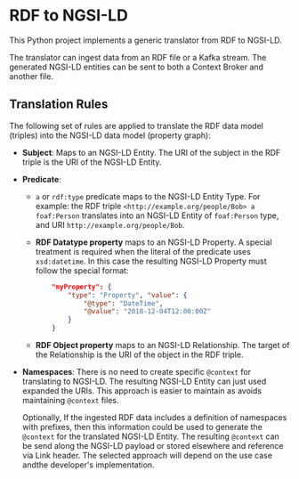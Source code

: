 # RDF to NGSI-LD

This Python project implements a generic translator from RDF to NGSI-LD.

The translator can ingest data from an RDF file or a Kafka stream. The generated
NGSI-LD entities can be sent to both a Context Broker and another file.

## Translation Rules

The following set of rules are applied to translate the RDF data model (triples)
into the NGSI-LD data model (property graph):

- **Subject**: Maps to an NGSI-LD Entity. The URI of the subject in
  the RDF triple is the URI of the NGSI-LD Entity.

- **Predicate**:
  - `a` or `rdf:type` predicate maps to the NGSI-LD Entity Type. For example:
  the RDF triple `<http://example.org/people/Bob> a foaf:Person` translates
  into an NGSI-LD Entity of `foaf:Person` type, and URI
  `http://example.org/people/Bob`.

  - **RDF Datatype property** maps to an NGSI-LD Property. A special treatment
  is required when the literal of the predicate uses `xsd:datetime`.
  In this case the resulting NGSI-LD Property must follow the special format:

    ```json
        "myProperty": {
            "type": "Property", "value": {
                "@type": "DateTime",
                "@value": "2018-12-04T12:00:00Z"
            }
        }
    ```

  - **RDF Object property** maps to an NGSI-LD Relationship. The target of the
  Relationship is the URI of the object in the RDF triple.

- **Namespaces**: There is no need to create specific `@context` for translating
  to NGSI-LD. The resulting NGSI-LD Entity can just used expanded the URIs.
  This approach is easier to maintain as avoids maintaining `@context` files.

  Optionally, If the ingested RDF data includes a definition of namespaces
  with prefixes, then this information could be used to generate the
  `@context` for the translated NGSI-LD Entity. The resulting `@context` can be
  send along the NGSI-LD payload or stored elsewhere and reference
  via Link header. The selected approach will depend on the use case
  andthe developer's implementation.

